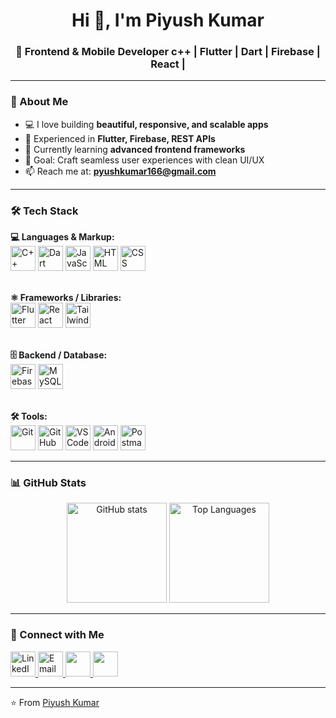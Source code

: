<h1 align="center">Hi 👋, I'm Piyush Kumar</h1>
<h3 align="center">🚀 Frontend & Mobile Developer   c++ | Flutter | Dart | Firebase | React |</h3>

---

### 🌟 About Me  
- 💻 I love building **beautiful, responsive, and scalable apps**  
- 🚀 Experienced in **Flutter, Firebase, REST APIs**  
- 🌱 Currently learning **advanced frontend frameworks**  
- 🎯 Goal: Craft seamless user experiences with clean UI/UX  
- 📫 Reach me at: **[pyushkumar166@gmail.com](mailto:pyushkumar166@gmail.com)**  

---

### 🛠️ Tech Stack  
<p align="left">
  <!-- Languages / Markup -->
  <b>💻 Languages & Markup:</b><br>
  <img src="https://skillicons.dev/icons?i=cpp" title="C++" height="40"/>
  <img src="https://skillicons.dev/icons?i=dart" title="Dart" height="40"/>
  <img src="https://skillicons.dev/icons?i=js" title="JavaScript" height="40"/>
  <img src="https://skillicons.dev/icons?i=html" title="HTML" height="40"/>
  <img src="https://skillicons.dev/icons?i=css" title="CSS" height="40"/>
  <br><br>

  <!-- Frameworks -->
  <b>⚛️ Frameworks / Libraries:</b><br>
  <img src="https://skillicons.dev/icons?i=flutter" title="Flutter" height="40"/>
  <img src="https://skillicons.dev/icons?i=react" title="React" height="40"/>
  <img src="https://skillicons.dev/icons?i=tailwind" title="Tailwind CSS" height="40"/>
  <br><br>

  <!-- Backend / DB -->
  <b>🗄️ Backend / Database:</b><br>
  <img src="https://skillicons.dev/icons?i=firebase" title="Firebase" height="40"/>
  <img src="https://skillicons.dev/icons?i=mysql" title="MySQL" height="40"/>
  <br><br>

  <!-- Tools -->
  <b>🛠️ Tools:</b><br>
  <img src="https://skillicons.dev/icons?i=git" title="Git" height="40"/>
  <img src="https://skillicons.dev/icons?i=github" title="GitHub" height="40"/>
  <img src="https://skillicons.dev/icons?i=vscode" title="VS Code" height="40"/>
  <img src="https://skillicons.dev/icons?i=androidstudio" title="Android Studio" height="40"/>
  <img src="https://skillicons.dev/icons?i=postman" title="Postman" height="40"/>
</p>

---

### 📊 GitHub Stats  
<p align="center">
  <img src="https://github-readme-stats.vercel.app/api?username=pyush117&show_icons=true&theme=tokyonight" alt="GitHub stats" height="160"/>
  <img src="https://github-readme-stats.vercel.app/api/top-langs/?username=pyush117&layout=compact&theme=tokyonight" alt="Top Languages" height="160"/>
</p>

---

### 🔗 Connect with Me  
<p align="left">
  <a href="https://www.linkedin.com/in/piyush-kumar-552982207/" target="_blank">
    <img src="https://skillicons.dev/icons?i=linkedin" title="LinkedIn" height="40"/>
  </a>
  <a href="mailto:pyushkumar166@gmail.com">
    <img src="https://skillicons.dev/icons?i=gmail" title="Email" height="40"/>
  </a>
  <a href="https://www.instagram.com/pyush_kumar_186" target="_blank">
    <img src="https://img.shields.io/badge/Instagram-E4405F?style=for-the-badge&logo=instagram&logoColor=white" height="40"/>
  </a>
  <a href="https://leetcode.com/u/piyush_0017/" target="_blank">
    <img src="https://img.shields.io/badge/LeetCode-FFA116?style=for-the-badge&logo=leetcode&logoColor=white" height="40"/>
  </a>
</p>

---

⭐️ From [Piyush Kumar](https://github.com/pyush117)
